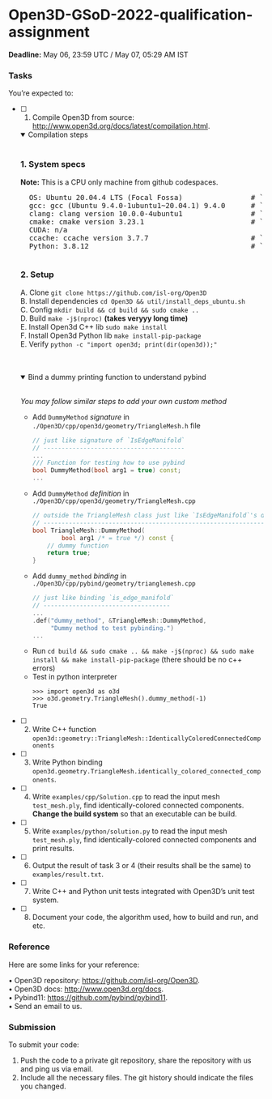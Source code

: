 # Open3D-GSoD-2022-qualification-assignment

**Deadline:** May 06, 23:59 UTC / May 07, 05:29 AM IST

### Tasks

You’re expected to:

- [ ] 1. Compile Open3D from source: http://www.open3d.org/docs/latest/compilation.html.

  <details open>
  <summary>Compilation steps</summary>
    <br>

    <h3>1. System specs</h3>

    <b>Note:</b> This is a CPU only machine from github codespaces.

    <pre>
    OS: Ubuntu 20.04.4 LTS (Focal Fossa)                # `cat /etc/os-release`
    gcc: gcc (Ubuntu 9.4.0-1ubuntu1~20.04.1) 9.4.0      # `gcc --version`
    clang: clang version 10.0.0-4ubuntu1                # `clang --version`
    cmake: cmake version 3.23.1                         # `cmake --verson` after following steps from `https://apt.kitware.com/` 
    CUDA: n/a
    ccache: ccache version 3.7.7                        # `ccache --version` after `sudo apt install ccache` (CPU Only)
    Python: 3.8.12                                      # `python --version`
    </pre>


    <h3>2. Setup</h3>
    
    A. Clone `git clone https://github.com/isl-org/Open3D`</br>
    B. Install dependencies `cd Open3D && util/install_deps_ubuntu.sh`</br>
    C. Config `mkdir build && cd build && sudo cmake ..`</br>
    D. Build `make -j$(nproc)` <b>(takes veryyy long time)</b></br>
    E. Install Open3d C++ lib `sudo make install`</br>
    F. Install Open3d Python lib `make install-pip-package`</br>
    E. Verify `python -c "import open3d; print(dir(open3d));"`</br>

    </br>
    </br>

  </details>

  <details open>
  <summary>Bind a dummy printing function to understand pybind</summary>
    <br>    

    <i>You may follow similar steps to add your own custom method</i>

    - Add `DummyMethod` *signature* in `./Open3D/cpp/open3d/geometry/TriangleMesh.h` file<br>
      ```c++
      // just like signature of `IsEdgeManifold` 
      // ---------------------------------------
      ...
      /// Function for testing how to use pybind
      bool DummyMethod(bool arg1 = true) const;
      ...
      ```
    - Add `DummyMethod` *definition* in `./Open3D/cpp/open3d/geometry/TriangleMesh.cpp`<br>
      ```c++
      // outside the TriangleMesh class just like `IsEdgeManifold`'s definition
      // ----------------------------------------------------------------------
      bool TriangleMesh::DummyMethod(
              bool arg1 /* = true */) const {
          // dummy function
          return true;
      }
      ```
    - Add `dummy_method` *binding* in `./Open3D/cpp/pybind/geometry/trianglemesh.cpp`<br> 
      ```c++
      // just like binding `is_edge_manifold`
      // -----------------------------------
      ...
      .def("dummy_method", &TriangleMesh::DummyMethod,
           "Dummy method to test pybinding.")
      ...

      ```
    - Run `cd build && sudo cmake .. && make -j$(nproc) && sudo make install && make install-pip-package` (there should be no c++ errors)<br>
    - Test in python interpreter<br>
      ```
      >>> import open3d as o3d
      >>> o3d.geometry.TriangleMesh().dummy_method(-1)
      True
      ```

  </details>

- [ ] 2. Write C++ function `open3d::geometry::TriangleMesh::IdenticallyColoredConnectedComponents`
- [ ] 3. Write Python binding `open3d.geometry.TriangleMesh.identically_colored_connected_components`.
- [ ] 4. Write `examples/cpp/Solution.cpp` to read the input mesh `test_mesh.ply`, find identically-colored connected components. **Change the build system** so that an executable can be build.
- [ ] 5. Write `examples/python/solution.py` to read the input mesh `test_mesh.ply`, find identically-colored connected components and print results.
- [ ] 6. Output the result of task 3 or 4 (their results shall be the same) to `examples/result.txt`.
- [ ] 7. Write C++ and Python unit tests integrated with Open3D’s unit test system.
- [ ] 8. Document your code, the algorithm used, how to build and run, and etc.

### Reference
Here are some links for your reference:

• Open3D repository: https://github.com/isl-org/Open3D. <br/>
• Open3D docs: http://www.open3d.org/docs. <br/>
• Pybind11: https://github.com/pybind/pybind11. <br/>
• Send an email to us. <br/>

### Submission

To submit your code:

1. Push the code to a private git repository, share the repository with us and ping us via email.<br/>
2. Include all the necessary files. The git history should indicate the files you changed.<br/>
